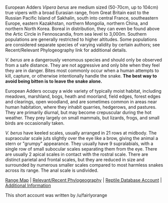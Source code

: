 European Adders *Vipera berus* are medium sized (50-70cm, up to 104cm) true vipers with a broad Eurasian range, from Great Britain east to the Russian Pacific Island of Sakhalin, south into central France, southeastern Europe, eastern Kazakhstan, northern Mongolia, northern China, and northern North Korea. Boreal in distribution, they can even be found above the Artic Circle in Fennoscandia, from sea level to 3,000m.  Southern populations are generally restricted to higher altitudes.  Some populations are considered separate species of varying validity by certain authors; see Recent/Relevant Phylogeography link for additional details.

*V. berus* are a dangerously venomous species and should only be observed from a safe distance.  They are not aggressive and only bite when they feel they are in danger.  Bites most commonly occur when a human attempts to kill, capture, or otherwise intentionally handle the snake.  **The best way to avoid being bitten is to leave the snake alone.**

European Adders occupy a wide variety of typically moist habitat, including meadows, marshland, bogs, heath and moorland, field edges, forest edges and clearings, open woodland, and are sometimes common in areas near human habitation, where they inhabit quarries, hedgerows, and pastures.  They are primarily diurnal, but may become crepuscular during the hot weather. They prey largely on small mammals, but lizards, frogs, and small birds are occasionally taken.

*V. berus* have keeled scales, usually arranged in 21 rows at midbody.  The supraocular scale juts slightly over the eye like a brow, giving the animal a stern or "grumpy" appearance.  They usually have 9 supralabials, with a single row of small subocular scales separating them from the eye.  There are usually 2 apical scales in contact with the rostral scale.  There are distinct parietal and frontal scales, but they are reduced in size and surrounded by numerous smaller scales compared to most harmless snakes across its range.  The anal scale is undivided.

[Range Map](https://www.iucnredlist.org/species/47756146/743903)  |  [Relevant/Recent Phylogeography](https://brill.com/view/journals/amre/41/3/article-p285_1.xml?language=en)  |  [Reptile Database Account](https://reptile-database.reptarium.cz/species?genus=Vipera&species=berus)  |  [Additional Information](https://animaldiversity.org/accounts/Vipera_berus/)

This short account was written by /u/fairlyorange